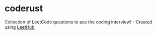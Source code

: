 # coderust
Collection of LeetCode questions to ace the coding interview! - Created using [LeetHub](https://github.com/QasimWani/LeetHub)

